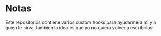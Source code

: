 # Notas

Este repositorios contiene varios custom hooks para ayudarme a mi y a quien le sirva.
tambien la idea es que yo no quiero volver a escribirlos!
